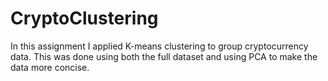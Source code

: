 # CryptoClustering

In this assignment I applied K-means clustering to group cryptocurrency data. This was done using both the full dataset and using PCA to make the data more concise.
